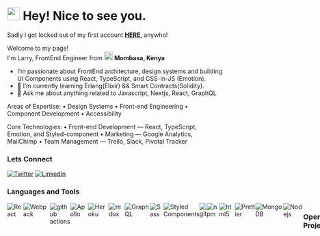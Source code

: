 <h1><img src="https://emojis.slackmojis.com/emojis/images/1531849430/4246/blob-sunglasses.gif?1531849430" width="30"/> Hey! Nice to see you.</h1>

<p>Sadly i got locked out of my first account <td><a href="https://github.com/miami78"><b>HERE</b></a>, anywho! </p>

<p>Welcome to my page! </br> I'm Larry, FrontEnd Engineer from <img src="https://flagcdn.com/32x24/ke.png" width="20"/> <b>Mombasa, Kenya</b>

- I’m passionate about FrontEnd architecture, design systems and building UI Components using React, TypeScript, and CSS-in-JS (Emotion).
- 🌱  I’m currently learning Erlang(Elixir) && Smart Contracts(Solidity).
- 💬  Ask me about anything related to Javascript, Nextjs, React, GraphQL

Areas of Expertise:
• Design Systems
• Front-end Engineering
• Component Development
• Accessibility

Core Technologies: 
• Front-end Development — React, TypeScript, Emotion, and Styled-component
• Marketing — Google Analytics, MailChimp
• Team Management — Trello, Slack, Pivotal Tracker


<h3>Lets Connect</h3>

<p><a href="https://twitter.com/miamilarry78" target="_blank"><img alt="Twitter" src="https://img.shields.io/badge/twitter-%231DA1F2.svg?&style=for-the-badge&logo=twitter&logoColor=white" /></a> <a href="https://www.linkedin.com/in/larrymiami/" target="_blank"><img alt="LinkedIn" src="https://img.shields.io/badge/linkedin-%230077B5.svg?&style=for-the-badge&logo=linkedin&logoColor=white" /></a>
</p>


<h3>Languages and Tools</h3>

<div style="display:flex; flex-direction: row">
  <img alt="React" src="https://img.shields.io/badge/-React-45b8d8?style=flat-square&logo=react&logoColor=white" />
  <img alt="Webpack" src="https://img.shields.io/badge/-Webpack-8DD6F9?style=flat-square&logo=webpack&logoColor=white" /> 
  <img alt="github actions" src="https://img.shields.io/badge/-Github_Actions-2088FF?style=flat-square&logo=github-actions&logoColor=white" />
  <img alt="Apollo" src="https://img.shields.io/badge/-Apollo%20GraphQL-311C87?style=flat-square&logo=apollo-graphql&logoColor=white" />
  <img alt="Heroku" src="https://img.shields.io/badge/-Heroku-430098?style=flat-square&logo=heroku&logoColor=white" />
  <img alt="redux" src="https://img.shields.io/badge/-Redux-764ABC?style=flat-square&logo=redux&logoColor=white" />
  <img alt="GraphQL" src="https://img.shields.io/badge/-GraphQL-E10098?style=flat-square&logo=graphql&logoColor=white" />
  <img alt="Sass" src="https://img.shields.io/badge/-Sass-CC6699?style=flat-square&logo=sass&logoColor=white" />
  <img alt="Styled Components" src="https://img.shields.io/badge/-Styled_Components-db7092?style=flat-square&logo=styled-components&logoColor=white" />
  <img alt="git" src="https://img.shields.io/badge/-Git-F05032?style=flat-square&logo=git&logoColor=white" />
  <img alt="npm" src="https://img.shields.io/badge/-NPM-CB3837?style=flat-square&logo=npm&logoColor=white" />
  <img alt="html5" src="https://img.shields.io/badge/-HTML5-E34F26?style=flat-square&logo=html5&logoColor=white" />
  <img alt="Prettier" src="https://img.shields.io/badge/-Prettier-F7B93E?style=flat-square&logo=prettier&logoColor=white" />
  <img alt="MongoDB" src="https://img.shields.io/badge/-MongoDB-13aa52?style=flat-square&logo=mongodb&logoColor=white" />
  <img alt="Nodejs" src="https://img.shields.io/badge/-Nodejs-43853d?style=flat-square&logo=Node.js&logoColor=white" />
  

<h3>OpenSource Projects</h3>

<table>
  <thead align="center">
    <tr border: none;>
      <td><b>🎁 Projects</b></td>
      <td><b>⭐ Stars</b></td>
      <td><b>📚 Forks</b></td>
      <td><b>🛎 Issues</b></td>
      <td><b>📬 Pull requests</b></td>
    </tr>
  </thead>
  <tbody>
  <tr>
      <td><a href="https://github.com/miami78/webpack5-react-boilerplate"><b>webpack5-react-boilerplate</b></a>
      </td>
      <td><img alt="Stars" src="https://img.shields.io/github/stars/miami78/webpack5-react-boilerplate?style=for-the-badge"/></td>
      <td><img alt="Forks" src="https://img.shields.io/github/forks/miami78/webpack5-react-boilerplate?style=for-the-badge"/></td>
      <td><img alt="Issues" src="https://img.shields.io/github/issues/miami78/webpack5-react-boilerplate?style=for-the-badge"/></td>
      <td><img alt="Pull Requests" src="https://img.shields.io/github/issues-pr/miami78/webpack5-react-boilerplate?style=for-the-badge"/></td>
    </tr>
    <tr>
      <td><a href="https://github.com/miami78/nextjs-starter-pack"><b>nextjs-starter-pack</b></a>
      </td>
      <td><img alt="Stars" src="https://img.shields.io/github/stars/miami78/nextjs-starter-pack?style=for-the-badge"/></td>
      <td><img alt="Forks" src="https://img.shields.io/github/forks/miami78/nextjs-starter-pack?label=FORKS&style=for-the-badge"/></td>
      <td><img alt="Issues" src="https://img.shields.io/github/issues/miami78/nextjs-starter-pack?label=ISSUES&style=for-the-badge"/></td>
      <td><img alt="Pull Requests" src="https://img.shields.io/github/issues-pr/miami78/nextjs-starter-pack?style=for-the-badge"/></td>
    </tr>
        <tr>
      <td><a href="https://github.com/miami78/nextjs-mui-boilerplate"><b>nextjs-mui-boilerplate</b></a>
      </td>
      <td><img alt="Stars" src="https://img.shields.io/github/stars/miami78/nextjs-mui-boilerplate?style=for-the-badge"/></td>
      <td><img alt="Forks" src="https://img.shields.io/github/forks/miami78/nextjs-mui-boilerplate?label=FORKS&style=for-the-badge"/></td>
      <td><img alt="Issues" src="https://img.shields.io/github/issues/miami78/nextjs-mui-boilerplate?label=ISSUES&style=for-the-badge"/></td>
      <td><img alt="Pull Requests" src="https://img.shields.io/github/issues-pr/miami78/nextjs-mui-boilerplate?style=for-the-badge"/></td>
    </tr>
  <tbody>
</table>

![Miami's github stats](https://github-readme-stats.vercel.app/api?username=miami78)
